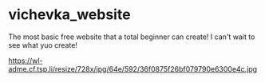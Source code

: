 # vichevka_website
The most basic free website that a total beginner can create!
I can't wait to see what yuo create!


https://wl-adme.cf.tsp.li/resize/728x/jpg/64e/592/36f0875f26bf079790e6300e4c.jpg
